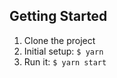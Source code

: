 ## Getting Started  

1. Clone the project
2. Initial setup: `$ yarn`  
3. Run it: `$ yarn start`  
